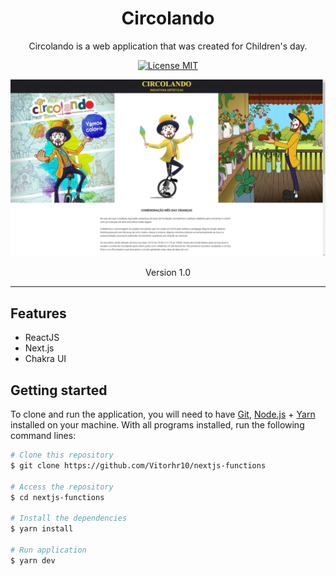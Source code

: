 <h1 align="center">
Circolando
</h1>

<p align="center">Circolando is a web application that was created for Children's day.</p>

<p align="center">
  <a href="https://opensource.org/licenses/MIT">
    <img src="https://img.shields.io/badge/License-MIT-blue.svg" alt="License MIT">
  </a>
</p>

<div align="center">
  <img width="750px" alt="Circolando" src="./.github/assets/circolando.gif" />
</div>

<p align="center">
  Version 1.0
</p>

---

## Features
- ReactJS
- Next.js
- Chakra UI


## Getting started

To clone and run the application, you will need to have [Git](https://git-scm.com), [Node.js](https://nodejs.org) + [Yarn](https://yarnpkg.com) installed on your machine. With all programs installed, run the following command lines:


```bash
# Clone this repository
$ git clone https://github.com/Vitorhr10/nextjs-functions

# Access the repository
$ cd nextjs-functions

# Install the dependencies
$ yarn install

# Run application
$ yarn dev
```

